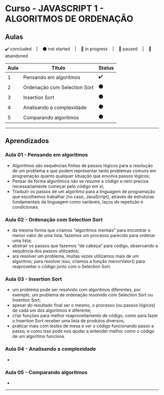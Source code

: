 # Curso - JAVASCRIPT 1 - ALGORITMOS DE ORDENAÇÃO

## Aulas
<p>
  ✔️ concluded &nbsp;&nbsp;&nbsp;|&nbsp;&nbsp;&nbsp;
  ⚫ not started &nbsp;&nbsp;&nbsp;|&nbsp;&nbsp;&nbsp;
  🔵 in progress &nbsp;&nbsp;&nbsp;|&nbsp;&nbsp;&nbsp;
  🔶 paused &nbsp;&nbsp;&nbsp;|&nbsp;&nbsp;&nbsp;
  🔴 abandoned 
</p>

| Aula | Titulo | Status |
| --- | --- | --- |
| 1 | Pensando em algoritmos | ✔️ |
| 2 | Ordenação com Selection Sort | ⚫ |
| 3 | Insertion Sort | ⚫ |
| 4 | Analisando a complexidade | ⚫ |
| 5 | Comparando algoritmos | ⚫ |

---

## Aprendizados

### Aula 01 - Pensando em algoritmos
<ul>
  <li>Algoritmos são sequências finitas de passos lógicos para a resolução de um problema e que podem representar tanto problemas comuns em programação quanto qualquer situação que envolva passos lógicos;</li>
  <li>Pensar de forma algorítmica não se resume a código e nem precisa necessariamente começar pelo código em si;</li>
  <li>Traduzir os passos de um algoritmo para a linguagem de programação que escolhemos trabalhar (no caso, JavaScript), através de estruturas fundamentais da linguagem como variáveis, laços de repetição e condicionais.</li>
</ul>

### Aula 02 - Ordenação com Selection Sort
<ul>
  <li>da mesma forma que criamos “algoritmos mentais” para encontrar o menor valor de uma lista, fazemos um processo parecido para ordenar uma lista;</li>
  <li>abstrair os passos que fazemos “de cabeça” para código, observando a sequência dos passos utilizados;</li>
  <li>ara resolver um problema, muitas vezes utilizamos mais de um algoritmo; para resolver isso, criamos a função menorValor() para reaproveitar o código junto com o Selection Sort.</li>
</ul>

### Aula 03 - Insertion Sort
<ul>
  <li>um problema pode ser resolvido com algoritmos diferentes, por exemplo, um problema de ordenação resolvido com Selection Sort ou Insertion Sort;</li>
  <li>apesar do resultado final ser o mesmo, o processo (ou passos lógicos) de cada um dos algoritmos é diferente;</li>
  <li>criar funções para melhor reaproveitamento de código, como para fazer o Insertion Sort receber uma lista de produtos diversos;</li>
  <li>praticar mais com testes de mesa e ver o código funcionando passo a passo, e como isso pode nos ajudar a entender melhor como o código de um algoritmo funciona.</li>
</ul>

### Aula 04 - Analisando a complexidade
<ul>
  <li></li>
</ul>

### Aula 05 - Comparando algoritmos
<ul>
  <li></li>
</ul>

---
